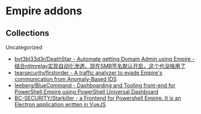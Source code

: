# Empire addons

## Collections

Uncategorized

* [byt3bl33d3r/DeathStar - Automate getting Domain Admin using Empire - 结合ntlmrelay实现自动化渗透，现在SMB签名默认开启，这个也没啥用了](https://github.com/byt3bl33d3r/DeathStar)
* [tearsecurity/firstorder - A traffic analyzer to evade Empire's communication from Anomaly-Based IDS](https://github.com/tearsecurity/firstorder)
* [leeberg/BlueCommand - Dashboarding and Tooling front-end for PowerShell Empire using PowerShell Universal Dashboard](https://github.com/leeberg/BlueCommand)
* [BC-SECURITY/Starkiller - a Frontend for Powershell Empire. It is an Electron application written in VueJS](https://github.com/BC-SECURITY/Starkiller)
